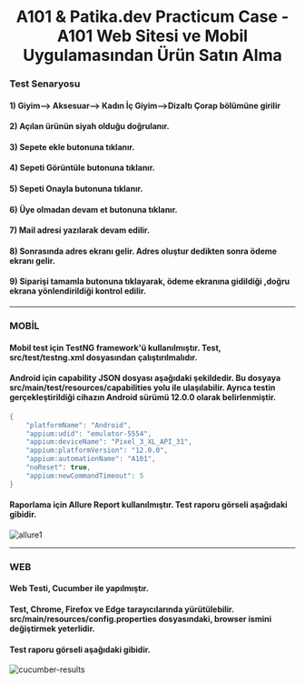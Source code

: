 <h1 align="center"> A101 & Patika.dev Practicum Case - A101 Web Sitesi ve Mobil Uygulamasından Ürün Satın Alma  </h1>

### Test Senaryosu
#### 1) Giyim--> Aksesuar--> Kadın İç Giyim-->Dizaltı Çorap bölümüne girilir
#### 2) Açılan ürünün siyah olduğu doğrulanır.
#### 3) Sepete ekle butonuna tıklanır.
#### 4) Sepeti Görüntüle butonuna tıklanır.
#### 5) Sepeti Onayla butonuna tıklanır.
#### 6) Üye olmadan devam et butonuna tıklanır.
#### 7) Mail adresi yazılarak devam edilir.
#### 8) Sonrasında adres ekranı gelir. Adres oluştur dedikten sonra ödeme ekranı gelir.
#### 9) Siparişi tamamla butonuna tıklayarak, ödeme ekranına gidildiği ,doğru ekrana yönlendirildiği kontrol edilir.

---

### MOBİL

#### Mobil test için TestNG framework'ü kullanılmıştır. Test, src/test/testng.xml dosyasından çalıştırılmalıdır.

#### Android için capability JSON dosyası aşağıdaki şekildedir. Bu dosyaya src/main/test/resources/capabilities yolu ile ulaşılabilir. Ayrıca testin gerçekleştirildiği cihazın Android sürümü 12.0.0 olarak belirlenmiştir.
```java
{
    "platformName": "Android",
    "appium:udid": "emulator-5554",
    "appium:deviceName": "Pixel_3_XL_API_31",
    "appium:platformVersion": "12.0.0",
    "appium:automationName": "A101",
    "noReset": true,
    "appium:newCommandTimeout": 5
}
```
#### Raporlama için Allure Report kullanılmıştır. Test raporu görseli aşağıdaki gibidir.
![allure1](https://user-images.githubusercontent.com/107454207/192508115-257bd9e0-097b-4b47-a704-04370b6ffa27.png)

---

### WEB

#### Web Testi, Cucumber ile yapılmıştır.
#### Test, Chrome, Firefox ve Edge tarayıcılarında yürütülebilir. src/main/resources/config.properties dosyasındaki, browser ismini değiştirmek yeterlidir.
#### Test raporu görseli aşağıdaki gibidir. 
![cucumber-results](https://user-images.githubusercontent.com/107454207/192509121-17550dcf-353e-462f-9000-c9874367c8c8.png)
